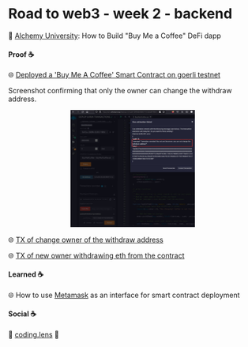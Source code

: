 #  Road to web3 - week 2 - backend

:book: [Alchemy University](https://docs.alchemy.com/docs/how-to-build-buy-me-a-coffee-defi-dapp): How to Build "Buy Me a Coffee" DeFi dapp

#### Proof ☕

:globe_with_meridians: [Deployed a 'Buy Me A Coffee' Smart Contract on goerli testnet](https://goerli.etherscan.io/address/0x7ae441E4fEA8d4884577cC3e0e4B7f994862E185)

Screenshot confirming that only the owner can change the withdraw address.

<p align="center">
<img src="images/proof1.jpg" width="50%" height="50%" />
</p>

:globe_with_meridians: [TX of change owner of the withdraw address](https://goerli.etherscan.io/tx/0x1930423e67b734baf0c1df4ec2485f48adc5da853fe9961775afe4a29ebfc23e)

:globe_with_meridians: [TX of new owner withdrawing eth from the contract](https://goerli.etherscan.io/tx/0xbb34059c53a77fe16259fc300e7b38cdc1f55a362bd4a3a074d95455c8acf915)


#### Learned ☕

:globe_with_meridians: How to use [Metamask](https://metamask.io/) as an interface for smart contract deployment

#### Social ☕

:herb: [coding.lens](https://lenster.xyz/u/coding.lens) :herb: